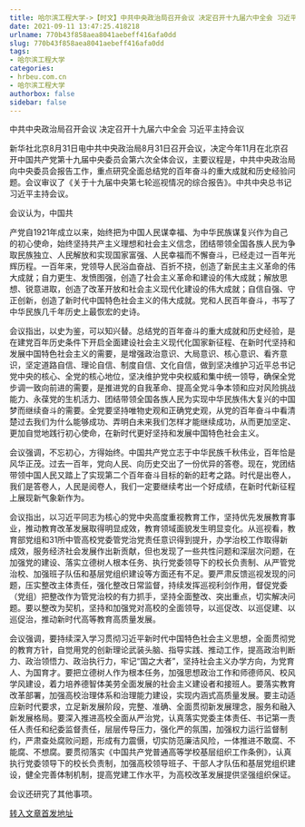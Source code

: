 ```yaml
---
title: 哈尔滨工程大学->【时文】中共中央政治局召开会议 决定召开十九届六中全会 习近平主持会议 | hrbeu.com.cn
date: 2021-09-11 13:47:25.418218
urlname: 770b43f858aea8041aebeff416afa0dd
slug: 770b43f858aea8041aebeff416afa0dd
tags: 
- 哈尔滨工程大学
categories:
- hrbeu.com.cn
- 哈尔滨工程大学
authorbox: false
sidebar: false
---
```

中共中央政治局召开会议 决定召开十九届六中全会 习近平主持会议 

新华社北京8月31日电中共中央政治局8月31日召开会议，决定今年11月在北京召开中国共产党第十九届中央委员会第六次全体会议，主要议程是，中共中央政治局向中央委员会报告工作，重点研究全面总结党的百年奋斗的重大成就和历史经验问题。会议审议了《关于十九届中央第七轮巡视情况的综合报告》。中共中央总书记习近平主持会议。 

会议认为，中国共
<!--more-->
产党自1921年成立以来，始终把为中国人民谋幸福、为中华民族谋复兴作为自己的初心使命，始终坚持共产主义理想和社会主义信念，团结带领全国各族人民为争取民族独立、人民解放和实现国家富强、人民幸福而不懈奋斗，已经走过一百年光辉历程。一百年来，党领导人民浴血奋战、百折不挠，创造了新民主主义革命的伟大成就；自力更生、发愤图强，创造了社会主义革命和建设的伟大成就；解放思想、锐意进取，创造了改革开放和社会主义现代化建设的伟大成就；自信自强、守正创新，创造了新时代中国特色社会主义的伟大成就。党和人民百年奋斗，书写了中华民族几千年历史上最恢宏的史诗。 

会议指出，以史为鉴，可以知兴替。总结党的百年奋斗的重大成就和历史经验，是在建党百年历史条件下开启全面建设社会主义现代化国家新征程、在新时代坚持和发展中国特色社会主义的需要，是增强政治意识、大局意识、核心意识、看齐意识，坚定道路自信、理论自信、制度自信、文化自信，做到坚决维护习近平总书记党中央的核心、全党的核心地位，坚决维护党中央权威和集中统一领导，确保全党步调一致向前进的需要，是推进党的自我革命、提高全党斗争本领和应对风险挑战能力、永葆党的生机活力、团结带领全国各族人民为实现中华民族伟大复兴的中国梦而继续奋斗的需要。全党要坚持唯物史观和正确党史观，从党的百年奋斗中看清楚过去我们为什么能够成功、弄明白未来我们怎样才能继续成功，从而更加坚定、更加自觉地践行初心使命，在新时代更好坚持和发展中国特色社会主义。 

会议强调，不忘初心，方得始终。中国共产党立志于中华民族千秋伟业，百年恰是风华正茂。过去一百年，党向人民、向历史交出了一份优异的答卷。现在，党团结带领中国人民又踏上了实现第二个百年奋斗目标的新的赶考之路。时代是出卷人，我们是答卷人，人民是阅卷人，我们一定要继续考出一个好成绩，在新时代新征程上展现新气象新作为。 

会议指出，以习近平同志为核心的党中央高度重视教育工作，坚持优先发展教育事业，推动教育改革发展取得明显成效，教育领域面貌发生明显变化。从巡视看，教育部党组和31所中管高校党委管党治党责任意识得到提升，办学治校工作取得新成效，服务经济社会发展作出新贡献，但也发现了一些共性问题和深层次问题，在加强党的建设、落实立德树人根本任务、执行党委领导下的校长负责制、从严管党治校、加强班子队伍和基层党组织建设等方面还有不足。要严肃反馈巡视发现的问题，压实整改主体责任，强化整改日常监督，持续发挥巡视利剑作用，督促党委（党组）把整改作为管党治校的有力抓手，坚持全面整改、突出重点，切实解决问题。要以整改为契机，坚持和加强党对高校的全面领导，以巡促改、以巡促建、以巡促治，推动新时代高等教育高质量发展。 

会议强调，要持续深入学习贯彻习近平新时代中国特色社会主义思想，全面贯彻党的教育方针，自觉用党的创新理论武装头脑、指导实践、推动工作，提高政治判断力、政治领悟力、政治执行力，牢记“国之大者”，坚持社会主义办学方向，为党育人、为国育才。要把立德树人作为根本任务，加强思想政治工作和师德师风、校风学风建设，着力培养德智体美劳全面发展的社会主义建设者和接班人。要落实教育改革部署，加强高校治理体系和治理能力建设，实现内涵式高质量发展。要主动适应新时代要求，立足新发展阶段，完整、准确、全面贯彻新发展理念，服务和融入新发展格局。要深入推进高校全面从严治党，认真落实党委主体责任、书记第一责任人责任和纪委监督责任，层层传导压力，强化严的氛围，加强权力运行监督制约，严肃查处腐败问题，形成有力震慑，切实防范廉洁风险，一体推进不敢腐、不能腐、不想腐。要贯彻落实《中国共产党普通高等学校基层组织工作条例》，认真执行党委领导下的校长负责制，加强高校领导班子、干部人才队伍和基层党组织建设，健全完善体制机制，提高党建工作水平，为高校改革发展提供坚强组织保证。 

会议还研究了其他事项。 



[转入文章首发地址](http://gongxue.cn/info/1141/67618.htm)
